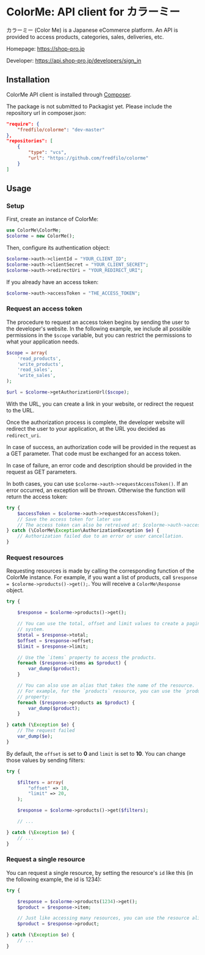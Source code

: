 ColorMe: API client for カラーミー
=================================

カラーミー (Color Me) is a Japanese eCommerce platform.
An API is provided to access products, categories, sales, deliveries, etc.

Homepage: https://shop-pro.jp

Developer: https://api.shop-pro.jp/developers/sign_in



Installation
------------

ColorMe API client is installed through [Composer](https://getcomposer.org/).

The package is not submitted to Packagist yet. Please include the repository url
in composer.json:

```json
"require": {
    "fredfilo/colorme": "dev-master"
},
"repositories": [
    {
        "type": "vcs",
        "url": "https://github.com/fredfilo/colorme"
    }
]
```



Usage
-----




### Setup

First, create an instance of ColorMe:

```php
use ColorMe\ColorMe;
$colorme = new ColorMe();
```

Then, configure its authentication object:

```php
$colorme->auth->clientId = "YOUR_CLIENT_ID";
$colorme->auth->clientSecret = "YOUR_CLIENT_SECRET";
$colorme->auth->redirectUri = "YOUR_REDIRECT_URI";
```

If you already have an access token:

```php
$colorme->auth->accessToken = "THE_ACCESS_TOKEN";
```




### Request an access token

The procedure to request an access token begins by sending the user
to the developer's website. In the following example, we include all possible
permissions in the `$scope` variable, but you can restrict the permissions to
what your application needs.

```php
$scope = array(
    'read_products',
    'write_products',
    'read_sales',
    'write_sales',
);

$url = $colorme->getAuthorizationUrl($scope);
```

With the URL, you can create a link in your website, or redirect the request to
the URL.

Once the authorization process is complete, the developer website will redirect
the user to your application, at the URL you decided as `redirect_uri`.

In case of success, an authorization code will be provided in the request as a
GET parameter. That code must be exchanged for an access token.

In case of failure, an error code and description should be provided in the request
as GET parameters.

In both cases, you can use `$colorme->auth->requestAccessToken()`.
If an error occurred, an exception will be thrown. Otherwise the function will
return the access token:

```php
try {
    $accessToken = $colorme->auth->requestAccessToken();
    // Save the access token for later use
    // The access token can also be retreived at: $colorme->auth->accessToken
} catch (\ColorMe\Exception\AuthorizationException $e) {
    // Authorization failed due to an error or user cancellation.
}
```




### Request resources

Requesting resources is made by calling the corresponding function of the
ColorMe instance. For example, if you want a list of products,
call `$response = $colorme->products()->get();`.
You will receive a `ColorMe\Response` object.

```php
try {

    $response = $colorme->products()->get();

    // You can use the total, offset and limit values to create a pagination
    // system.
    $total = $response->total;
    $offset = $response->offset;
    $limit = $response->limit;

    // Use the `items` property to access the products.
    foreach ($response->items as $product) {
        var_dump($product);
    }

    // You can also use an alias that takes the name of the resource.
    // For example, for the `products` resource, you can use the `products`
    // property:
    foreach ($response->products as $product) {
        var_dump($product);
    }

} catch (\Exception $e) {
    // The request failed
    var_dump($e);
}
```

By default, the `offset` is set to __0__ and `limit` is set to __10__.
You can change those values by sending filters:

```php
try {

    $filters = array(
        "offset" => 10,
        "limit" => 20,
    );

    $response = $colorme->products()->get($filters);

    // ...

} catch (\Exception $e) {
    // ...
}
```




### Request a single resource

You can request a single resource, by setting the resource's `id` like this
(in the following example, the id is 1234):

```php
try {

    $response = $colorme->products(1234)->get();
    $product = $response->item;

    // Just like accessing many resources, you can use the resource alias:
    $product = $response->product;

} catch (\Exception $e) {
    // ...
}
```




